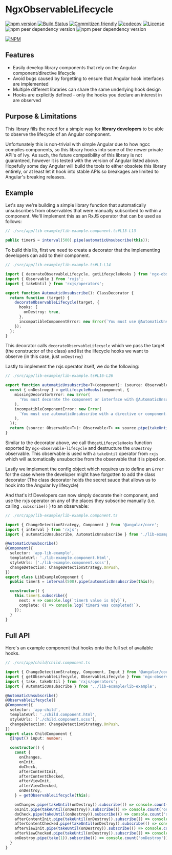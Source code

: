# NgxObservableLifecycle

[![npm version](https://badge.fury.io/js/ngx-observable-lifecycle.svg)](https://www.npmjs.com/package/ngx-observable-lifecycle)
[![Build Status](https://travis-ci.org/cloudnc/ngx-observable-lifecycle.svg?branch=master)](https://travis-ci.org/cloudnc/ngx-observable-lifecycle)
[![Commitizen friendly](https://img.shields.io/badge/commitizen-friendly-brightgreen.svg)](https://commitizen.github.io/cz-cli/)
[![codecov](https://codecov.io/gh/cloudnc/ngx-observable-lifecycle/branch/master/graph/badge.svg)](https://codecov.io/gh/cloudnc/ngx-observable-lifecycle)
[![License](https://img.shields.io/github/license/cloudnc/ngx-observable-lifecycle)](https://raw.githubusercontent.com/cloudnc/ngx-observable-lifecycle/master/LICENSE)
![npm peer dependency version](https://img.shields.io/npm/dependency-version/ngx-observable-lifecycle/peer/@angular/core)
![npm peer dependency version](https://img.shields.io/npm/dependency-version/ngx-observable-lifecycle/peer/rxjs)

[![NPM](https://nodei.co/npm/ngx-observable-lifecycle.png?compact=true)](https://nodei.co/npm/ngx-observable-lifecycle/)


## Features

* Easily develop library components that rely on the Angular component/directive lifecycle
* Avoid bugs caused by forgetting to ensure that Angular hook interfaces are implemented
* Multiple different libraries can share the same underlying hook design
* Hooks are explicitly defined - only the hooks you declare an interest in are observed

## Purpose & Limitations

This library fills the need for a simple way for **library developers** to be able to observe the lifecycle of an Angular 
component.

Unfortunately this is non-trivial with simple Angular due to how ngcc compiles components, so this library hooks into 
some of the newer private API's of Ivy. As such, the future compatibility of this library is not guaranteed, however it 
is tested with the version of Angular listed above. Hopefully some day Angular will build the tools to either obsolete 
this library entirely, or at least let it hook into stable APIs so breakages are limited to Angular's breaking releases.    


## Example

Let's say we're building a simple library function that automatically unsubscribes from observables that were manually 
subscribed to within a component. We'll implement this as an RxJS operator that can be used as follows:

```ts
// ./src/app/lib-example/lib-example.component.ts#L13-L13

public timer$ = interval(500).pipe(automaticUnsubscribe(this));
````

To build this lib, first we need to create a decorator that the implementing developers can add to their component.

```ts
// ./src/app/lib-example/lib-example.ts#L1-L14

import { decorateObservableLifecycle, getLifecycleHooks } from 'ngx-observable-lifecycle';
import { Observable } from 'rxjs';
import { takeUntil } from 'rxjs/operators';

export function AutomaticUnsubscribe(): ClassDecorator {
  return function (target) {
    decorateObservableLifecycle(target, {
      hooks: {
        onDestroy: true,
      },
      incompatibleComponentError: new Error(`You must use @AutomaticUnsubscribe with a directive or component.`),
    });
  };
}
``` 

This decorator calls `decorateObservableLifecycle` which we pass the target (the constructor of the class) and list the 
lifecycle hooks we want to observe (in this case, just `onDestroy`)

Lastly to implement the rxjs operator itself, we do the following:

 ```ts
 // ./src/app/lib-example/lib-example.ts#L16-L26
 
 export function automaticUnsubscribe<T>(component): (source: Observable<T>) => Observable<T> {
   const { onDestroy } = getLifecycleHooks(component, {
     missingDecoratorError: new Error(
       'You must decorate the component or interface with @AutomaticUnsubscribe for automaticUnsubscribe to be able to function!',
     ),
     incompatibleComponentError: new Error(
       `You must use automaticUnsubscribe with a directive or component. This type (${component?.constructor.name}) is not compatible with automaticUnsubscribe!`,
     ),
   });
   return (source: Observable<T>): Observable<T> => source.pipe(takeUntil(onDestroy));
 }
 ```

Similar to the decorator above, we call the`getLifecycleHooks` function exported by `ngx-observable-lifecycle` and 
destructure the `onDestroy` observable. This observable is used with a `takeUntil` operator from `rxjs` which will
automatically unsubscribe from the observable that it is piped on.

Lastly we implement the config object which requires us to define an `Error` for the case where the developer might have
forgotten to add the class decorator (The class decorator holds the secret sauce that allows us to hook into the 
Angular Ivy lifecycle)

And that's it! Developers can now simply decorate their component, and use the rxjs operator on any of the places they 
subscribe manually (i.e. calling `.subscribe()` ) to an observable:

```ts
// ./src/app/lib-example/lib-example.component.ts

import { ChangeDetectionStrategy, Component } from '@angular/core';
import { interval } from 'rxjs';
import { automaticUnsubscribe, AutomaticUnsubscribe } from './lib-example';

@AutomaticUnsubscribe()
@Component({
  selector: 'app-lib-example',
  templateUrl: './lib-example.component.html',
  styleUrls: ['./lib-example.component.scss'],
  changeDetection: ChangeDetectionStrategy.OnPush,
})
export class LibExampleComponent {
  public timer$ = interval(500).pipe(automaticUnsubscribe(this));

  constructor() {
    this.timer$.subscribe({
      next: v => console.log(`timer$ value is ${v}`),
      complete: () => console.log(`timer$ was completed!`),
    });
  }
}

```

## Full API

Here's an example component that hooks onto the full set of available hooks.

```ts
// ./src/app/child/child.component.ts

import { ChangeDetectionStrategy, Component, Input } from '@angular/core';
import { getObservableLifecycle, ObservableLifecycle } from 'ngx-observable-lifecycle';
import { take, takeUntil } from 'rxjs/operators';
import { AutomaticUnsubscribe } from '../lib-example/lib-example';

@AutomaticUnsubscribe()
@ObservableLifecycle()
@Component({
  selector: 'app-child',
  templateUrl: './child.component.html',
  styleUrls: ['./child.component.scss'],
  changeDetection: ChangeDetectionStrategy.OnPush,
})
export class ChildComponent {
  @Input() input: number;

  constructor() {
    const {
      onChanges,
      onInit,
      doCheck,
      afterContentInit,
      afterContentChecked,
      afterViewInit,
      afterViewChecked,
      onDestroy,
    } = getObservableLifecycle(this);

    onChanges.pipe(takeUntil(onDestroy)).subscribe(() => console.count('onChanges'));
    onInit.pipe(takeUntil(onDestroy)).subscribe(() => console.count('onInit'));
    doCheck.pipe(takeUntil(onDestroy)).subscribe(() => console.count('doCheck'));
    afterContentInit.pipe(takeUntil(onDestroy)).subscribe(() => console.count('afterContentInit'));
    afterContentChecked.pipe(takeUntil(onDestroy)).subscribe(() => console.count('afterContentChecked'));
    afterViewInit.pipe(takeUntil(onDestroy)).subscribe(() => console.count('afterViewInit'));
    afterViewChecked.pipe(takeUntil(onDestroy)).subscribe(() => console.count('afterViewChecked'));
    onDestroy.pipe(take(1)).subscribe(() => console.count('onDestroy'));
  }
}

```
